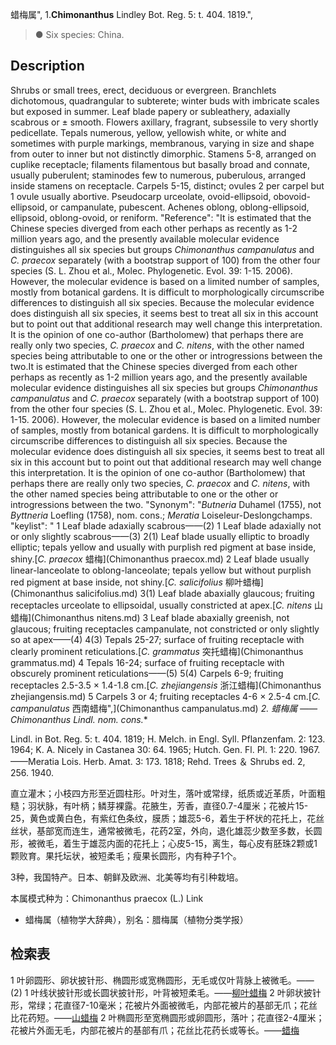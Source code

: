 蜡梅属",
1.**Chimonanthus** Lindley Bot. Reg. 5: t. 404. 1819.",

> ● Six species: China.

## Description
Shrubs or small trees, erect, deciduous or evergreen. Branchlets dichotomous, quadrangular to subterete; winter buds with imbricate scales but exposed in summer. Leaf blade papery or subleathery, adaxially scabrous or ± smooth. Flowers axillary, fragrant, subsessile to very shortly pedicellate. Tepals numerous, yellow, yellowish white, or white and sometimes with purple markings, membranous, varying in size and shape from outer to inner but not distinctly dimorphic. Stamens 5-8, arranged on cuplike receptacle; filaments filamentous but basally broad and connate, usually puberulent; staminodes few to numerous, puberulous, arranged inside stamens on receptacle. Carpels 5-15, distinct; ovules 2 per carpel but 1 ovule usually abortive. Pseudocarp urceolate, ovoid-ellipsoid, obovoid-ellipsoid, or campanulate, pubescent. Achenes oblong, oblong-ellipsoid, ellipsoid, oblong-ovoid, or reniform.
  "Reference": "It is estimated that the Chinese species diverged from each other perhaps as recently as 1-2 million years ago, and the presently available molecular evidence distinguishes all six species but groups *Chimonanthus campanulatus* and *C. praecox* separately (with a bootstrap support of 100) from the other four species (S. L. Zhou et al., Molec. Phylogenetic. Evol. 39: 1-15. 2006). However, the molecular evidence is based on a limited number of samples, mostly from botanical gardens. It is difficult to morphologically circumscribe differences to distinguish all six species. Because the molecular evidence does distinguish all six species, it seems best to treat all six in this account but to point out that additional research may well change this interpretation. It is the opinion of one co-author (Bartholomew) that perhaps there are really only two species, *C. praecox* and *C. nitens*, with the other named species being attributable to one or the other or introgressions between the two.It is estimated that the Chinese species diverged from each other perhaps as recently as 1-2 million years ago, and the presently available molecular evidence distinguishes all six species but groups *Chimonanthus campanulatus* and *C. praecox* separately (with a bootstrap support of 100) from the other four species (S. L. Zhou et al., Molec. Phylogenetic. Evol. 39: 1-15. 2006). However, the molecular evidence is based on a limited number of samples, mostly from botanical gardens. It is difficult to morphologically circumscribe differences to distinguish all six species. Because the molecular evidence does distinguish all six species, it seems best to treat all six in this account but to point out that additional research may well change this interpretation. It is the opinion of one co-author (Bartholomew) that perhaps there are really only two species, *C. praecox* and *C. nitens*, with the other named species being attributable to one or the other or introgressions between the two.
  "Synonym": "*Butneria* Duhamel (1755), not *Byttneria* Loefling (1758), nom. cons.; *Meratia* Loiseleur-Deslongchamps.
  "keylist": "
1 Leaf blade adaxially scabrous——(2)
1 Leaf blade adaxially not or only slightly scabrous——(3)
2(1) Leaf blade usually elliptic to broadly elliptic; tepals yellow and usually with purplish red pigment at base inside, shiny.[*C. praecox* 蜡梅](Chimonanthus praecox.md)
2 Leaf blade usually linear-lanceolate to oblong-lanceolate; tepals yellow but without purplish red pigment at base inside, not shiny.[*C. salicifolius* 柳叶蜡梅](Chimonanthus salicifolius.md)
3(1) Leaf blade abaxially glaucous; fruiting receptacles urceolate to ellipsoidal, usually constricted at apex.[*C. nitens* 山蜡梅](Chimonanthus nitens.md)
3 Leaf blade abaxially greenish, not glaucous; fruiting receptacles campanulate, not constricted or only slightly so at apex——(4)
4(3) Tepals 25-27; surface of fruiting receptacle with clearly prominent reticulations.[*C. grammatus* 突托蜡梅](Chimonanthus grammatus.md)
4 Tepals 16-24; surface of fruiting receptacle with obscurely prominent reticulations——(5)
5(4) Carpels 6-9; fruiting receptacles 2.5-3.5 × 1.4-1.8 cm.[*C. zhejiangensis* 浙江蜡梅](Chimonanthus zhejiangensis.md)
5 Carpels 3 or 4; fruiting receptacles 4-6 × 2.5-4 cm.[*C. campanulatus* 西南蜡梅",](Chimonanthus campanulatus.md)
**2. 蜡梅属* ——Chimonanthus Lindl. nom. cons.**

Lindl. in Bot. Reg. 5: t. 404. 1819; H. Melch. in Engl. Syll. Pflanzenfam. 2: 123. 1964; K. A. Nicely in Castanea 30: 64. 1965; Hutch. Gen. Fl. Pl. 1: 220. 1967. ——Meratia Lois. Herb. Amat. 3: 173. 1818; Rehd. Trees ＆ Shrubs ed. 2, 256. 1940.

直立灌木；小枝四方形至近圆柱形。叶对生，落叶或常绿，纸质或近革质，叶面粗糙；羽状脉，有叶柄；鳞芽裸露。花腋生，芳香，直径0.7-4厘米；花被片15-25，黄色或黄白色，有紫红色条纹，膜质；雄蕊5-6，着生于杯状的花托上，花丝丝状，基部宽而连生，通常被微毛，花药2室，外向，退化雄蕊少数至多数，长圆形，被微毛，着生于雄蕊内面的花托上；心皮5-15，离生，每心皮有胚珠2颗或1颗败育。果托坛状，被短柔毛；瘦果长圆形，内有种子1个。

3种，我国特产。日本、朝鲜及欧洲、北美等均有引种栽培。

本属模式种为：Chimonanthus praecox (L.) Link

* 蜡梅属（植物学大辞典），别名：腊梅属（植物分类学报）

## 检索表

1 叶卵圆形、卵状披针形、椭圆形或宽椭圆形，无毛或仅叶背脉上被微毛。——(2)
1 叶线状披针形或长圆状披针形，叶背被短柔毛。——[柳叶蜡梅](Chimonanthus%20salicifolius.md)
2 叶卵状披针形，常绿；花直径7-10毫米；花被片外面被微毛，内部花被片的基部无爪；花丝比花药短。——[山蜡梅](Chimonanthus%20nitens.md)
2 叶椭圆形至宽椭圆形或卵圆形，落叶；花直径2-4厘米；花被片外面无毛，内部花被片的基部有爪；花丝比花药长或等长。——[蜡梅](Chimonanthus%20praecox.md)
